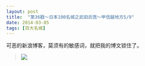 ```yaml
---
layout: post
title:  "第36戳～日本100名城之武田氏馆～甲信越地方5/9"
date: 2014-03-05
tags: [百大名城]
---
```


可恶的新浪博客，莫须有的敏感词，就把我的博文锁住了。

> <img src="{{ site.baseurl }}/assets/oshiro/024/tsutsujigasaki-001.jpg">
